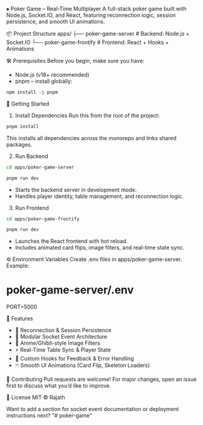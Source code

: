 ♠️ Poker Game – Real-Time Multiplayer
A full-stack poker game built with Node.js, Socket.IO, and React, featuring reconnection logic, session persistence, and smooth UI animations.

📦 Project Structure
apps/
├── poker-game-server     # Backend: Node.js + Socket.IO
└── poker-game-frontify   # Frontend: React + Hooks + Animations



🛠 Prerequisites
Before you begin, make sure you have:
- Node.js (v18+ recommended)
- pnpm – install globally:
```bash
npm install -g pnpm
```


🚀 Getting Started
1. Install Dependencies
Run this from the root of the project:
```bash
pnpm install
```

This installs all dependencies across the monorepo and links shared packages.

2. Run Backend
```bash
cd apps/poker-game-server
```
```bash
pnpm run dev
```


- Starts the backend server in development mode.
- Handles player identity, table management, and reconnection logic.

3. Run Frontend
```bash
cd apps/poker-game-frontify
```
```bash
pnpm run dev
```


- Launches the React frontend with hot reload.
- Includes animated card flips, image filters, and real-time state sync.

⚙️ Environment Variables
Create .env files in apps/poker-game-server.
Example:
# poker-game-server/.env
PORT=5000

🧪 Features
- 🔄 Reconnection & Session Persistence
- 🧠 Modular Socket Event Architecture
- 🎨 Anime/Ghibli-style Image Filters
- ⚡ Real-Time Table Sync & Player State
- 💬 Custom Hooks for Feedback & Error Handling
- 🃏 Smooth UI Animations (Card Flip, Skeleton Loaders)

🤝 Contributing
Pull requests are welcome! For major changes, open an issue first to discuss what you’d like to improve.

📄 License
MIT © Rajath

Want to add a section for socket event documentation or deployment instructions next?
"# poker-game" 
